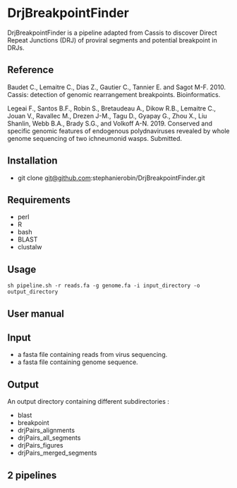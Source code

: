 # DrjBreakpointFinder

DrjBreakpointFinder is a pipeline adapted from Cassis to discover Direct Repeat Junctions (DRJ) of proviral segments and potential breakpoint in DRJs.

## Reference

Baudet C., Lemaitre C., Dias Z., Gautier C., Tannier E. and Sagot M-F. 2010. Cassis: detection of genomic rearrangement breakpoints. Bioinformatics.

Legeai F., Santos B.F., Robin S., Bretaudeau A., Dikow R.B., Lemaitre C., Jouan V., Ravallec M., Drezen J-M., Tagu D., Gyapay G., Zhou X., Liu Shanlin, Webb B.A., Brady S.G., and Volkoff A-N. 2019. Conserved and specific genomic features of endogenous polydnaviruses revealed by whole genome sequencing of two ichneumonid wasps. Submitted.

## Installation

* git clone git@github.com:stephanierobin/DrjBreakpointFinder.git

## Requirements

* perl
* R
* bash
* BLAST
* clustalw

## Usage

```
sh pipeline.sh -r reads.fa -g genome.fa -i input_directory -o output_directory
```

## User manual


## Input
* a fasta file containing reads from virus sequencing.
* a fasta file containing genome sequence.

## Output

An output directory containing different subdirectories :
* blast
* breakpoint
* drjPairs_alignments
* drjPairs_all_segments
* drjPairs_figures
* drjPairs_merged_segments



## 2 pipelines

